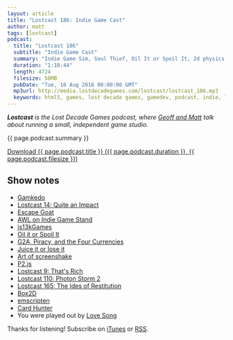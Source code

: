 ```yaml
---
layout: article
title: "Lostcast 186: Indie Game Cast"
author: matt
tags: [lostcast]
podcast:
  title: "Lostcast 186"
  subtitle: "Indie Game Cast"
  summary: "Indie Game Sim, Soul Thief, Oil It or Spoil It, 2d physics, and general game devery!"
  duration: "1:18:44"
  length: 4724
  filesize: 58MB
  pubDate: "Tue, 16 Aug 2016 00:00:00 GMT"
  mp3url: http://media.lostdecadegames.com/lostcast/lostcast_186.mp3
  keywords: html5, games, lost decade games, gamedev, podcast, indie, lostcast
---
```

_**Lostcast** is the Lost Decade Games podcast, where [Geoff and Matt](/about/) talk about running a small, independent game studio._

{{ page.podcast.summary }}

<a class="download-podcast" href="{{ page.podcast.mp3url }}">
	Download {{ page.podcast.title }} ({{ page.podcast.duration }}, {{ page.podcast.filesize }})
</a>

## Show notes

* [Gamkedo](https://gamkedo.com/)
* [Lostcast 14: Quite an Impact](http://www.lostdecadegames.com/lostcast-episode-14-quite-an-impact/)
* [Escape Goat](http://www.magicaltimebean.com/escape-goat/)
* [AWL on Indie Game Stand](https://indiegamestand.com/deal/#details)
* [js13kGames](http://js13kgames.com/)
* [Oil it or Spoil It](http://www.fortressofdoors.com/oil-it-or-spoil-it/)
* [G2A, Piracy, and the Four Currencies](http://www.gamasutra.com/blogs/LarsDoucet/20160628/276019/G2A_Piracy_and_the_Four_Currencies.php)
* [Juice it or lose it](https://www.youtube.com/watch?v=Fy0aCDmgnxg)
* [Art of screenshake](https://www.youtube.com/watch?v=AJdEqssNZ-U)
* [P2.js](https://github.com/schteppe/p2.js)
* [Lostcast 9: That's Rich](http://www.lostdecadegames.com/lostcast-episode-9-thats-rich/)
* [Lostcast 110: Photon Storm 2](http://www.lostdecadegames.com/lostcast-110/)
* [Lostcast 165: The Ides of Restitution](http://www.lostdecadegames.com/lostcast-165/)
* [Box2D](http://box2d.org/)
* [emscripten](https://github.com/kripken/emscripten)
* [Card Hunter](http://www.cardhunter.com/)
* You were played out by [Love Song](https://joshuamorse.bandcamp.com/track/love-song)

Thanks for listening! Subscribe on [iTunes](http://itunes.apple.com/us/podcast/lostcast/id481950724) or [RSS](/lostcast.xml).
